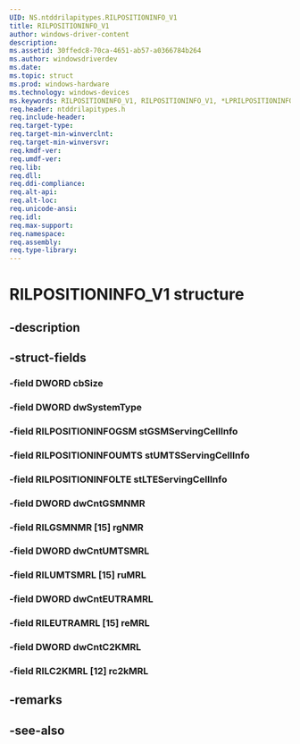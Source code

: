 ```yaml
---
UID: NS.ntddrilapitypes.RILPOSITIONINFO_V1
title: RILPOSITIONINFO_V1
author: windows-driver-content
description: 
ms.assetid: 30ffedc8-70ca-4651-ab57-a0366784b264
ms.author: windowsdriverdev
ms.date: 
ms.topic: struct
ms.prod: windows-hardware
ms.technology: windows-devices
ms.keywords: RILPOSITIONINFO_V1, RILPOSITIONINFO_V1, *LPRILPOSITIONINFO_V1
req.header: ntddrilapitypes.h
req.include-header:
req.target-type:
req.target-min-winverclnt:
req.target-min-winversvr:
req.kmdf-ver:
req.umdf-ver:
req.lib:
req.dll:
req.ddi-compliance:
req.alt-api:
req.alt-loc:
req.unicode-ansi:
req.idl:
req.max-support:
req.namespace:
req.assembly:
req.type-library:
---
```


# RILPOSITIONINFO_V1 structure

## -description



## -struct-fields

### -field DWORD cbSize			
 	
### -field DWORD dwSystemType			
 	
### -field RILPOSITIONINFOGSM stGSMServingCellInfo			
 	
### -field RILPOSITIONINFOUMTS stUMTSServingCellInfo			
 	
### -field RILPOSITIONINFOLTE stLTEServingCellInfo			
 	
### -field DWORD dwCntGSMNMR			
 	
### -field RILGSMNMR [15] rgNMR			
 	
### -field DWORD dwCntUMTSMRL			
 	
### -field RILUMTSMRL [15] ruMRL			
 	
### -field DWORD dwCntEUTRAMRL			
 	
### -field RILEUTRAMRL [15] reMRL			
 	
### -field DWORD dwCntC2KMRL			
 	
### -field RILC2KMRL [12] rc2kMRL			
 	
## -remarks

## -see-also